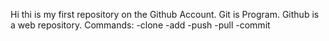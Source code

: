 Hi thi is my first repository on the Github Account.
Git is Program.
Github is a web repository.
Commands:
-clone
-add
-push
-pull
-commit
